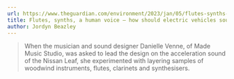 ```yaml
---
url: https://www.theguardian.com/environment/2023/jan/05/flutes-synths-a-human-voice-how-should-electric-vehicles-sound
title: Flutes, synths, a human voice – how should electric vehicles sound?
author: Jordyn Beazley
---
```


> When the musician and sound designer Danielle Venne, of Made Music Studio, was asked to lead the design on the acceleration sound of the Nissan Leaf, she experimented with layering samples of woodwind instruments, flutes, clarinets and synthesisers.
